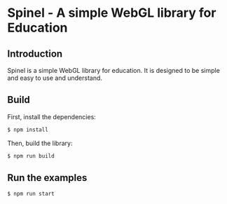 # Spinel - A simple WebGL library for Education

## Introduction

Spinel is a simple WebGL library for education.
It is designed to be simple and easy to use and understand.

## Build

First, install the dependencies:

```bash
$ npm install
```

Then, build the library:

```bash
$ npm run build
```

## Run the examples

```bash
$ npm run start
```

